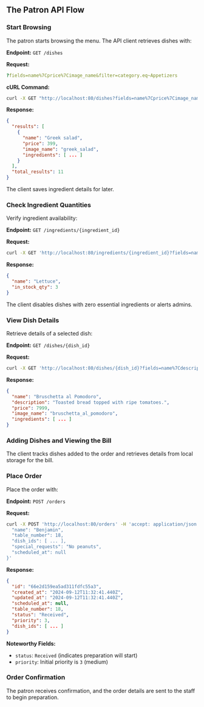 ## The Patron API Flow

### Start Browsing

The patron starts browsing the menu. The API client retrieves dishes with:

**Endpoint:** `GET /dishes`

**Request:**

```yaml
?fields=name%7Cprice%7Cimage_name&filter=category.eq~Appetizers
```

**cURL Command:**

```bash
curl -X GET "http://localhost:80/dishes?fields=name%7Cprice%7Cimage_name&filter=category.eq~Appetizers" -H "Accept: application/json"
```

**Response:**

```json
{
  "results": [
    {
      "name": "Greek salad",
      "price": 399,
      "image_name": "greek_salad",
      "ingredients": [ ... ]
    }
  ],
  "total_results": 11
}
```

The client saves ingredient details for later.

### Check Ingredient Quantities

Verify ingredient availability:

**Endpoint:** `GET /ingredients/{ingredient_id}`

**Request:**

```bash
curl -X GET 'http://localhost:80/ingredients/{ingredient_id}?fields=name%7Cin_stock_qty' -H 'accept: application/json'
```

**Response:**

```json
{
  "name": "Lettuce",
  "in_stock_qty": 3
}
```

The client disables dishes with zero essential ingredients or alerts admins.

### View Dish Details

Retrieve details of a selected dish:

**Endpoint:** `GET /dishes/{dish_id}`

**Request:**

```bash
curl -X GET 'http://localhost:80/dishes/{dish_id}?fields=name%7Cdescription%7Cprice%7Cimage_name%7Cingredients' -H 'accept: application/json'
```

**Response:**

```json
{
  "name": "Bruschetta al Pomodoro",
  "description": "Toasted bread topped with ripe tomatoes.",
  "price": 7999,
  "image_name": "bruschetta_al_pomodoro",
  "ingredients": [ ... ]
}
```

### Adding Dishes and Viewing the Bill

The client tracks dishes added to the order and retrieves details from local storage for the bill.

### Place Order

Place the order with:

**Endpoint:** `POST /orders`

**Request:**

```bash
curl -X POST 'http://localhost:80/orders' -H 'accept: application/json' -H 'Content-Type: application/json' -H 'Authorization: ••••••' -d '{
  "name": "Benjamin",
  "table_number": 18,
  "dish_ids": [ ... ],
  "special_requests": "No peanuts",
  "scheduled_at": null
}'
```

**Response:**

```json
{
  "id": "66e2d159ea5ad311fdfc55a3",
  "created_at": "2024-09-12T11:32:41.440Z",
  "updated_at": "2024-09-12T11:32:41.440Z",
  "scheduled_at": null,
  "table_number": 18,
  "status": "Received",
  "priority": 3,
  "dish_ids": [ ... ]
}
```

**Noteworthy Fields:**

- `status`: `Received` (indicates preparation will start)
- `priority`: Initial priority is `3` (medium)

### Order Confirmation

The patron receives confirmation, and the order details are sent to the staff to begin preparation.

